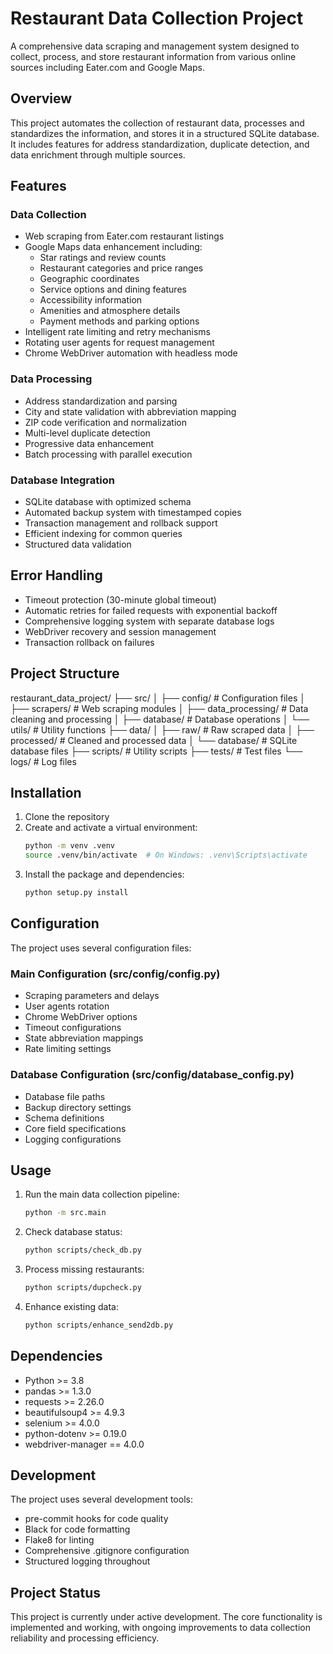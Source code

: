 # Restaurant Data Collection Project

A comprehensive data scraping and management system designed to collect, process, and store restaurant information from various online sources including Eater.com and Google Maps.

## Overview

This project automates the collection of restaurant data, processes and standardizes the information, and stores it in a structured SQLite database. It includes features for address standardization, duplicate detection, and data enrichment through multiple sources.

## Features

### Data Collection
- Web scraping from Eater.com restaurant listings
- Google Maps data enhancement including:
  - Star ratings and review counts
  - Restaurant categories and price ranges
  - Geographic coordinates
  - Service options and dining features
  - Accessibility information
  - Amenities and atmosphere details
  - Payment methods and parking options
- Intelligent rate limiting and retry mechanisms
- Rotating user agents for request management
- Chrome WebDriver automation with headless mode

### Data Processing
- Address standardization and parsing
- City and state validation with abbreviation mapping
- ZIP code verification and normalization
- Multi-level duplicate detection
- Progressive data enhancement
- Batch processing with parallel execution

### Database Integration
- SQLite database with optimized schema
- Automated backup system with timestamped copies
- Transaction management and rollback support
- Efficient indexing for common queries
- Structured data validation

## Error Handling
- Timeout protection (30-minute global timeout)
- Automatic retries for failed requests with exponential backoff
- Comprehensive logging system with separate database logs
- WebDriver recovery and session management
- Transaction rollback on failures

## Project Structure

restaurant_data_project/
├── src/
│   ├── config/        # Configuration files
│   ├── scrapers/      # Web scraping modules
│   ├── data_processing/ # Data cleaning and processing
│   ├── database/      # Database operations
│   └── utils/         # Utility functions
├── data/
│   ├── raw/          # Raw scraped data
│   ├── processed/    # Cleaned and processed data
│   └── database/     # SQLite database files
├── scripts/          # Utility scripts
├── tests/           # Test files
└── logs/            # Log files

## Installation

1. Clone the repository
2. Create and activate a virtual environment:
   ```bash
   python -m venv .venv
   source .venv/bin/activate  # On Windows: .venv\Scripts\activate
   ```
3. Install the package and dependencies:
   ```bash
   python setup.py install
   ```

## Configuration

The project uses several configuration files:

### Main Configuration (src/config/config.py)
- Scraping parameters and delays
- User agents rotation
- Chrome WebDriver options
- Timeout configurations
- State abbreviation mappings
- Rate limiting settings

### Database Configuration (src/config/database_config.py)
- Database file paths
- Backup directory settings
- Schema definitions
- Core field specifications
- Logging configurations

## Usage

1. Run the main data collection pipeline:
   ```bash
   python -m src.main
   ```

2. Check database status:
   ```bash
   python scripts/check_db.py
   ```

3. Process missing restaurants:
   ```bash
   python scripts/dupcheck.py
   ```

4. Enhance existing data:
   ```bash
   python scripts/enhance_send2db.py
   ```

## Dependencies

- Python >= 3.8
- pandas >= 1.3.0
- requests >= 2.26.0
- beautifulsoup4 >= 4.9.3
- selenium >= 4.0.0
- python-dotenv >= 0.19.0
- webdriver-manager == 4.0.0

## Development

The project uses several development tools:
- pre-commit hooks for code quality
- Black for code formatting
- Flake8 for linting
- Comprehensive .gitignore configuration
- Structured logging throughout

## Project Status

This project is currently under active development. The core functionality is implemented and working, with ongoing improvements to data collection reliability and processing efficiency.
